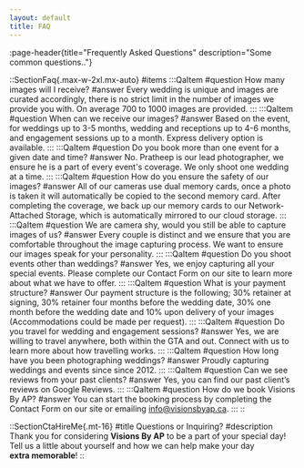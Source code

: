 ```yaml
---
layout: default
title: FAQ
---
```


:page-header{title="Frequently Asked Questions" description="Some common questions.."}

::SectionFaq{.max-w-2xl.mx-auto}
#items
  :::QaItem
  #question
  How many images will I receive?
  #answer
  Every wedding is unique and images are curated accordingly, there is no strict limit in the number of images we provide you with. On average 700 to 1000 images are provided.
  :::
  :::QaItem
  #question
  When can we receive our images?
  #answer
  Based on the event, for weddings up to 3-5 months, wedding and receptions up to 4-6 months, and engagement sessions up to a month. Express delivery option is available.
  :::
  :::QaItem
  #question
  Do you book more than one event for a given date and time?
  #answer
  No.  Pratheep is our lead photographer, we ensure he is a part of every event's coverage. We only shoot one wedding at a time.
  :::
  :::QaItem
  #question
  How do you ensure the safety of our images?
  #answer
  All of our cameras use dual memory cards, once a photo is taken it will automatically be copied to the second memory card. After completing the coverage, we back up our memory cards to our Network-Attached Storage, which is automatically mirrored to our cloud storage.
  :::
  :::QaItem
  #question
  We are camera shy, would you still be able to capture images of us?
  #answer
  Every couple is distinct and we ensure that you are comfortable throughout the image capturing process. We want to ensure our images speak for your personality.
  :::
  :::QaItem
  #question
  Do you shoot events other than weddings?
  #answer
  Yes, we enjoy capturing all your special events. Please complete our Contact Form on our site to learn more about what we have to offer.
  :::
  :::QaItem
  #question
  What is your payment structure?
  #answer
  Our payment structure is the following; 30% retainer at signing, 30% retainer four months before the wedding date, 30% one month before the wedding date and 10% upon delivery of your images (Accommodations could be made per request).
  :::
  :::QaItem
  #question
  Do you travel for wedding and engagement sessions?
  #answer
  Yes, we are willing to travel anywhere, both within the GTA and out. Connect with us to learn more about how travelling works.
  :::
  :::QaItem
  #question
  How long have you been photographing weddings?
  #answer
  Proudly capturing weddings and events since since 2012.
  :::
  :::QaItem
  #question
  Can we see reviews from your past clients?
  #answer
  Yes, you can find our past client’s reviews on Google Reviews.
  :::
  :::QaItem
  #question
  How do we book Visions By AP?
  #answer
  You can start the booking process by completing the Contact Form on our site or emailing info@visionsbyap.ca.
  :::
::


::SectionCtaHireMe{.mt-16}
#title
Questions or Inquiring?
#description
Thank you for considering __Visions By AP__ to be a part of your special day! 
<br>
Tell us a little about yourself and how we can help make your day 
<br>
__extra memorable__!
::
